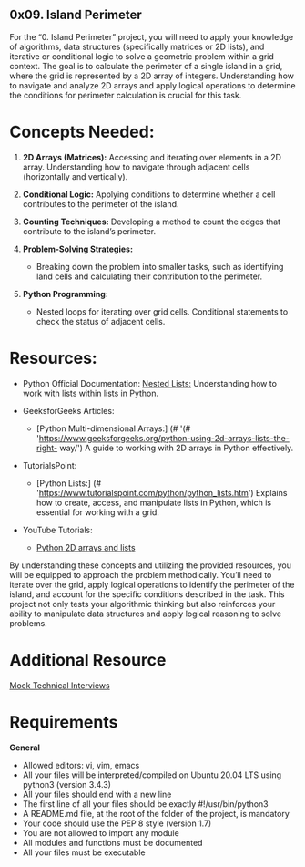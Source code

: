 ## 0x09. Island Perimeter


For the “0. Island Perimeter” project, you will need to apply your knowledge of algorithms, data structures (specifically matrices or 2D lists), and iterative or conditional logic to solve a geometric problem within a grid context. The goal is to calculate the perimeter of a single island in a grid, where the grid is represented by a 2D array of integers. Understanding how to navigate and analyze 2D arrays and apply logical operations to determine the conditions for perimeter calculation is crucial for this task.

# Concepts Needed:

1. **2D Arrays (Matrices):**
Accessing and iterating over elements in a 2D array.
Understanding how to navigate through adjacent cells (horizontally and vertically).

2. **Conditional Logic:**
Applying conditions to determine whether a cell contributes to the perimeter of the island.

3. **Counting Techniques:**
Developing a method to count the edges that contribute to the island’s perimeter.

4. **Problem-Solving Strategies:**
    - Breaking down the problem into smaller tasks, such as identifying land cells and calculating their
       contribution to the perimeter.

5. **Python Programming:**
    - Nested loops for iterating over grid cells.
      Conditional statements to check the status of adjacent cells.

# Resources:

- Python Official Documentation:
[Nested Lists:](# 'https://docs.python.org/3/tutorial/datastructures.html#nested-list-comprehensions') Understanding how to work with lists within lists in Python.

- GeeksforGeeks Articles:
    - [Python Multi-dimensional Arrays:] (# '(# 'https://www.geeksforgeeks.org/python-using-2d-arrays-lists-the-right-       way/') A guide to working with 2D arrays in Python effectively.

- TutorialsPoint:
    - [Python Lists:] (# 'https://www.tutorialspoint.com/python/python_lists.htm') Explains how to create, access, and       manipulate lists in Python, which is essential for working with a grid.

- YouTube Tutorials:
    - [Python 2D arrays and lists](# 'https://www.youtube.com/watch?v=aNzepGawwCI')

By understanding these concepts and utilizing the provided resources, you will be equipped to approach the problem methodically. You’ll need to iterate over the grid, apply logical operations to identify the perimeter of the island, and account for the specific conditions described in the task. This project not only tests your algorithmic thinking but also reinforces your ability to manipulate data structures and apply logical reasoning to solve problems.

# Additional Resource

[Mock Technical Interviews](# 'https://www.youtube.com/watch?v=fFgEM6CMQc4')

# Requirements
**General**
- Allowed editors: vi, vim, emacs
- All your files will be interpreted/compiled on Ubuntu 20.04 LTS using python3 (version 3.4.3)
- All your files should end with a new line
- The first line of all your files should be exactly #!/usr/bin/python3
- A README.md file, at the root of the folder of the project, is mandatory
- Your code should use the PEP 8 style (version 1.7)
- You are not allowed to import any module
- All modules and functions must be documented
- All your files must be executable
